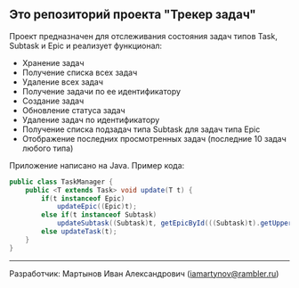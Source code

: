 ## Это репозиторий проекта "Трекер задач"

Проект предназначен для отслеживания состояния задач типов Task, Subtask и Epic и реализует функционал:
* Хранение задач
* Получение списка всех задач
* Удаление всех задач
* Получение задачи по ее идентификатору
* Создание задач
* Обновление статуса задач
* Удаление задач по идентификатору
* Получение списка подзадач типа Subtask для задач типа Epic
* Отображение последних просмотренных задач (последние 10 задач любого типа)


Приложение написано на Java. Пример кода:
```Java  
public class TaskManager {
    public <T extends Task> void update(T t) {
        if(t instanceof Epic)
            updateEpic((Epic)t);
        else if(t instanceof Subtask)
            updateSubtask((Subtask)t, getEpicById(((Subtask)t).getUpperEpicId()));
        else updateTask(t);
    }
}
```  
---
Разработчик: Мартынов Иван Александрович (iamartynov@rambler.ru)




